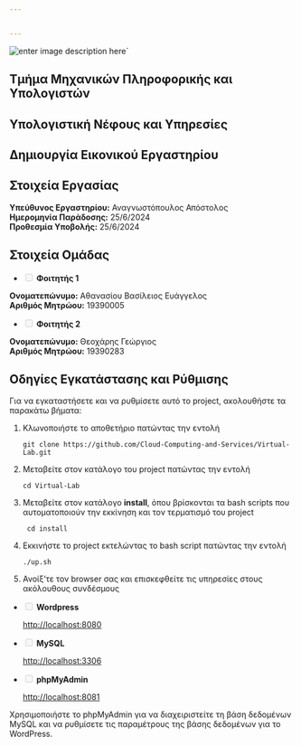 ```yaml
---


---
```


<p><img src="https://x2e5r7b9.rocketcdn.me/wp-content/uploads/2020/02/LOGO-STAMP-white.png" alt="enter image description here">`</p>
<h2 id="τμήμα-μηχανικών-πληροφορικής-και-υπολογιστών">Τμήμα Μηχανικών Πληροφορικής και Υπολογιστών</h2>
<h2 id="υπολογιστική-νέφους-και-υπηρεσίες">Υπολογιστική Νέφους και Υπηρεσίες</h2>
<h2 id="δημιουργία-εικονικού-εργαστηρίου">Δημιουργία Εικονικού Εργαστηρίου</h2>
<h2 id="στοιχεία-εργασίας">Στοιχεία Εργασίας</h2>
<p><strong>Υπεύθυνος Εργαστηρίου:</strong> Αναγνωστόπουλος Απόστολος<br>
<strong>Ημερομηνία Παράδοσης:</strong> 25/6/2024<br>
<strong>Προθεσμία Υποβολής:</strong> 25/6/2024</p>
<h2 id="στοιχεία-ομάδας">Στοιχεία Ομάδας</h2>
<ul>
<li class="task-list-item"><input type="checkbox" class="task-list-item-checkbox" disabled=""> <strong>Φοιτητής 1</strong></li>
</ul>
<p><strong>Ονοματεπώνυμο:</strong> Αθανασίου Βασίλειος Ευάγγελος<br>
<strong>Αριθμός Μητρώου:</strong> 19390005</p>
<ul>
<li class="task-list-item"><input type="checkbox" class="task-list-item-checkbox" disabled=""> <strong>Φοιτητής 2</strong></li>
</ul>
<p><strong>Ονοματεπώνυμο:</strong> Θεοχάρης Γεώργιος<br>
<strong>Αριθμός Μητρώου:</strong> 19390283</p>
<h2 id="οδηγίες-εγκατάστασης-και-ρύθμισης">Οδηγίες Εγκατάστασης και Ρύθμισης</h2>
<p>Για να εγκαταστήσετε και να ρυθμίσετε αυτό το project, ακολουθήστε τα παρακάτω βήματα:</p>
<ol>
<li>
<p>Κλωνοποιήστε το αποθετήριο πατώντας την εντολή</p>
<pre><code>git clone https://github.com/Cloud-Computing-and-Services/Virtual-Lab.git
</code></pre>
</li>
<li>
<p>Μεταβείτε στον κατάλογο του project πατώντας την εντολή</p>
<pre><code>cd Virtual-Lab
</code></pre>
</li>
<li>
<p>Μεταβείτε στον κατάλογο <strong>install</strong>, όπου βρίσκονται τα bash scripts που αυτοματοποιούν την εκκίνηση και τον τερματισμό του project</p>
<pre><code> cd install
</code></pre>
</li>
<li>
<p>Εκκινήστε το project εκτελώντας το bash script πατώντας την εντολή</p>
<pre><code>./up.sh
</code></pre>
</li>
<li>
<p>Ανοίξ’τε τον browser σας και επισκεφθείτε τις υπηρεσίες στους ακόλουθους συνδέσμους</p>
</li>
</ol>
<ul>
<li class="task-list-item">
<p><input type="checkbox" class="task-list-item-checkbox" disabled=""> <strong>Wordpress</strong></p>
<p><a href="http://localhost:8080">http://localhost:8080</a></p>
</li>
<li class="task-list-item">
<p><input type="checkbox" class="task-list-item-checkbox" disabled=""> <strong>MySQL</strong></p>
<p><a href="http://localhost:3306">http://localhost:3306</a></p>
</li>
<li class="task-list-item">
<p><input type="checkbox" class="task-list-item-checkbox" disabled=""> <strong>phpMyAdmin</strong></p>
<p><a href="http://localhost:8081">http://localhost:8081</a></p>
</li>
</ul>
<p>Χρησιμοποιήστε το phpMyAdmin για να διαχειριστείτε τη βάση δεδομένων MySQL και να ρυθμίσετε τις παραμέτρους της βάσης δεδομένων για το WordPress.</p>

